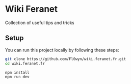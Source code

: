 # Wiki Feranet

Collection of useful tips and tricks

## Setup

You can run this project locally by following these steps:

```sh
git clone https://github.com/Fl0wyn/wiki.feranet.fr.git
cd wiki.feranet.fr

npm install
npm run dev
```
